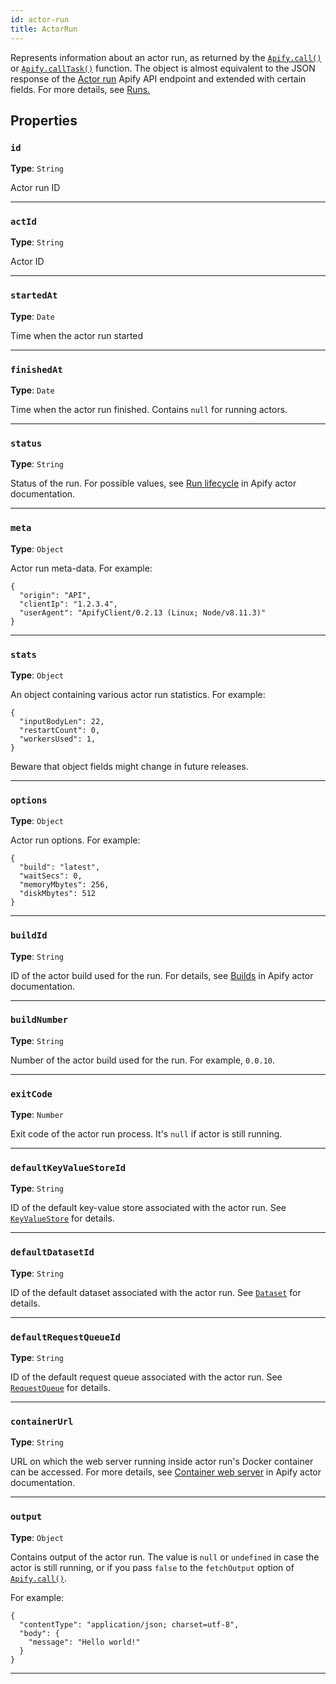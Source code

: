 ```yaml
---
id: actor-run
title: ActorRun
---
```


<a name="actorrun"></a>

Represents information about an actor run, as returned by the [`Apify.call()`](/docs/api/apify#call) or [`Apify.callTask()`](/docs/api/apify#calltask)
function. The object is almost equivalent to the JSON response of the
[Actor run](https://apify.com/docs/api/v2#/reference/actors/run-collection/run-actor) Apify API endpoint and extended with certain fields. For more
details, see [Runs.](https://docs.apify.com/actor/run)

## Properties

### `id`

**Type**: `String`

Actor run ID

---

### `actId`

**Type**: `String`

Actor ID

---

### `startedAt`

**Type**: `Date`

Time when the actor run started

---

### `finishedAt`

**Type**: `Date`

Time when the actor run finished. Contains `null` for running actors.

---

### `status`

**Type**: `String`

Status of the run. For possible values, see [Run lifecycle](https://docs.apify.com/actor/run#lifecycle) in Apify actor documentation.

---

### `meta`

**Type**: `Object`

Actor run meta-data. For example:

```
{
  "origin": "API",
  "clientIp": "1.2.3.4",
  "userAgent": "ApifyClient/0.2.13 (Linux; Node/v8.11.3)"
}
```

---

### `stats`

**Type**: `Object`

An object containing various actor run statistics. For example:

```
{
  "inputBodyLen": 22,
  "restartCount": 0,
  "workersUsed": 1,
}
```

Beware that object fields might change in future releases.

---

### `options`

**Type**: `Object`

Actor run options. For example:

```
{
  "build": "latest",
  "waitSecs": 0,
  "memoryMbytes": 256,
  "diskMbytes": 512
}
```

---

### `buildId`

**Type**: `String`

ID of the actor build used for the run. For details, see [Builds](https://docs.apify.com/actor/build) in Apify actor documentation.

---

### `buildNumber`

**Type**: `String`

Number of the actor build used for the run. For example, `0.0.10`.

---

### `exitCode`

**Type**: `Number`

Exit code of the actor run process. It's `null` if actor is still running.

---

### `defaultKeyValueStoreId`

**Type**: `String`

ID of the default key-value store associated with the actor run. See [`KeyValueStore`](/docs/api/key-value-store) for details.

---

### `defaultDatasetId`

**Type**: `String`

ID of the default dataset associated with the actor run. See [`Dataset`](/docs/api/dataset) for details.

---

### `defaultRequestQueueId`

**Type**: `String`

ID of the default request queue associated with the actor run. See [`RequestQueue`](/docs/api/request-queue) for details.

---

### `containerUrl`

**Type**: `String`

URL on which the web server running inside actor run's Docker container can be accessed. For more details, see
[Container web server](https://docs.apify.com/actor/run#container-web-server) in Apify actor documentation.

---

### `output`

**Type**: `Object`

Contains output of the actor run. The value is `null` or `undefined` in case the actor is still running, or if you pass `false` to the `fetchOutput`
option of [`Apify.call()`](/docs/api/apify#call).

For example:

```
{
  "contentType": "application/json; charset=utf-8",
  "body": {
    "message": "Hello world!"
  }
}
```

---
